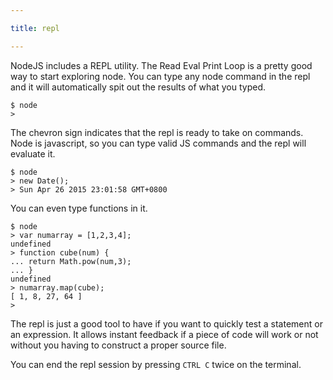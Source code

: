 ```yaml
---

title: repl

---
```


NodeJS includes a REPL utility. The Read Eval Print Loop is a pretty good way to start exploring node. You can type any node command in the repl and it will automatically spit out the results of what you typed. 


~~~
$ node
> 
~~~

The chevron sign indicates that the repl is ready to take on commands. Node is javascript, so you can type valid JS commands and the repl will evaluate it. 

~~~
$ node
> new Date();
> Sun Apr 26 2015 23:01:58 GMT+0800
~~~

You can even type functions in it.

~~~
$ node
> var numarray = [1,2,3,4];
undefined
> function cube(num) {
... return Math.pow(num,3);
... }
undefined
> numarray.map(cube);
[ 1, 8, 27, 64 ]
> 
~~~

The repl is just a good tool to have if you want to quickly test a statement or an expression. It allows instant feedback if a piece of code will work or not without you having to construct a proper source file. 

You can end the repl session by pressing `CTRL C` twice on the terminal.






